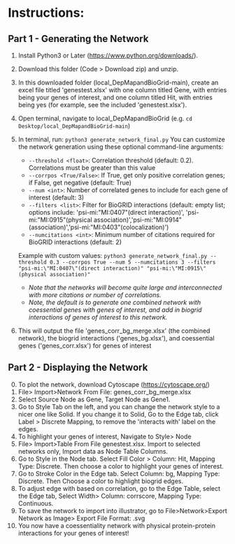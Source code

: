 # **Instructions:**
## **Part 1 - Generating the Network**
1) Install Python3 or Later (https://www.python.org/downloads/).
2) Download this folder (Code > Download zip) and unzip.
3) In this downloaded folder (local_DepMapandBioGrid-main), create an excel file titled 'genestest.xlsx' with one column titled Gene, with entries being your genes of interest, and one column titled Hit, with entries being yes (for example, see the included 'genestest.xlsx'). 
4) Open terminal, navigate to local_DepMapandBioGrid (e.g. `cd Desktop/local_DepMapandBioGrid-main`)
5) In terminal, run:  `python3 generate_network_final.py`
   You can customize the network generation using these optional command-line arguments:
   - `--threshold <float>`: Correlation threshold (default: 0.2). Correlations must be greater than this value
   - `--corrpos <True/False>`: If True, get only positive correlation genes; if False, get negative (default: True)
   - `--num <int>`: Number of correlated genes to include for each gene of interest (default: 3)
   - `--filters <list>`: Filter for BioGRID interactions (default: empty list; options include: 'psi-mi:"MI:0407"(direct interaction)',
      'psi-mi:"MI:0915"(physical association)','psi-mi:"MI:0914"(association)','psi-mi:"MI:0403"(colocalization)')
   - `--numcitations <int>`: Minimum number of citations required for BioGRID interactions (default: 2)
   
   Example with custom values:
   `python3 generate_network_final.py --threshold 0.3 --corrpos True --num 5 --numcitations 3 --filters  "psi-mi:\"MI:0407\"(direct interaction)" "psi-mi:\"MI:0915\"(physical association)"`
      * *Note that the networks will become quite large and interconnected with more citations or number of correlations.*
      * *Note, the default is to generate one combined network with coessential genes with genes of interest, and add in biogrid interactions of genes of interest to this network.*
6) This will output the file 'genes_corr_bg_merge.xlsx' (the combined network), the biogrid interactions ('genes_bg.xlsx'), and coessential genes ('genes_corr.xlsx') for genes of interest 

## **Part 2 - Displaying the Network**
0) To plot the network, download Cytoscape (https://cytoscape.org/)
1) File> Import>Network From File: genes_corr_bg_merge.xlsx
2) Select Source Node as Gene, Target Node as Gene1.
3) Go to Style Tab on the left, and you can change the network style to a nicer one like Solid.
 If you change it to Solid, Go to the Edge tab, click Label > Discrete Mapping, to remove the 'interacts with' label on the edges.
4) To highlight your genes of interest, Navigate to Style> Node
5) File> Import>Table From File genestest.xlsx. Import to selected networks only, Import data as Node Table Columns.
6) Go to Style in the Node tab. Select Fill Color > Column: Hit, Mapping Type: Discrete. Then choose a color to highlight your genes of interest.
7) Go to Stroke Color in the Edge tab. Select Column: bg, Mapping Type: Discrete. Then Choose a color to highlight biogrid edges.
8) To adjust edge with based on correlation, go to the Edge Table, select the Edge tab, Select Width> Column: corrscore, Mapping Type: Continuous.
9) To save the network to import into illustrator, go to File>Network>Export Network as Image> Export File Format: .svg
10) You now have a coessentiality network with physical protein-protein interactions for your genes of interest! 

